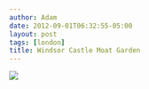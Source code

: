 ```yaml
---
author: Adam
date: 2012-09-01T06:32:55-05:00
layout: post
tags: [london]
title: Windsor Castle Moat Garden
---
```


![](/media/m9mtfzMb5x1qga9s2o1_1280.jpg)
